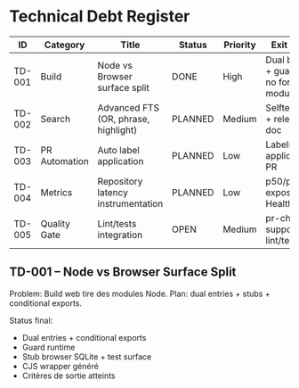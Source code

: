 # Technical Debt Register

| ID | Category | Title | Status | Priority | Exit Criteria |
|----|----------|-------|--------|----------|---------------|
| TD-001 | Build | Node vs Browser surface split | DONE | High | Dual bundles + guard script no forbidden modules |
| TD-002 | Search | Advanced FTS (OR, phrase, highlight) | PLANNED | Medium | Selftests pass + relevance doc |
| TD-003 | PR Automation | Auto label application | PLANNED | Low | Labels auto appliqués sur PR |
| TD-004 | Metrics | Repository latency instrumentation | PLANNED | Low | p50/p95 exposés Health/Metrics |
| TD-005 | Quality Gate | Lint/tests integration | OPEN | Medium | pr-check supporte flags lint/test |

## TD-001 – Node vs Browser Surface Split
Problem: Build web tire des modules Node. Plan: dual entries + stubs + conditional exports.

Status final:
- Dual entries + conditional exports
- Guard runtime
- Stub browser SQLite + test surface
- CJS wrapper généré
- Critères de sortie atteints
